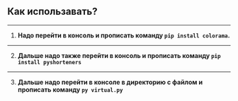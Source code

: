 ## Как использавать?
---
1. **Надо перейти в консоль и прописать команду `pip install colorama`.**
---
2. **Дальше надо также перейти в консоль и прописать команду `pip install pyshorteners`**
---
3. **Дальше надо перейти в консоле в директорию с файлом и прописать команду `py virtual.py`**
